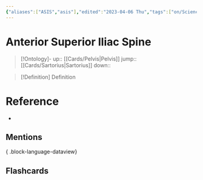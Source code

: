 ```yaml
---
{"aliases":["ASIS","asis"],"edited":"2023-04-06 Thu","tags":["on/Science/Biology/Anatomy","Uni/OMT1"],"date created":"2023-03-13 Mon","dg-publish":true,"permalink":"/cards/anterior-superior-iliac-spine/","dgPassFrontmatter":true}
---
```


# Anterior Superior Iliac Spine

> [!Ontology]-
> up:: [[Cards/Pelvis\|Pelvis]]
> jump:: [[Cards/Sartorius\|Sartorius]]
> down:: 

> [!Definition] Definition

# Reference

- 

## Mentions


{ .block-language-dataview}

## Flashcards